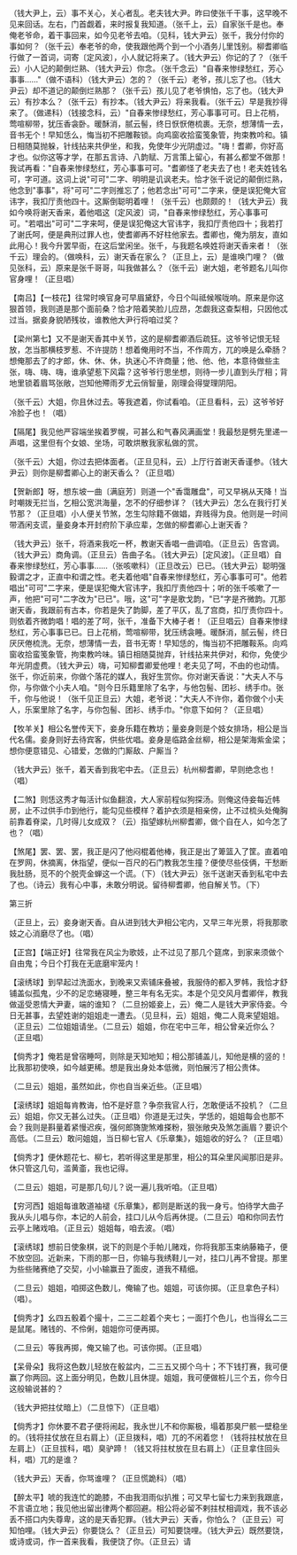<!-- { "loadSidebar": true } -->
（钱大尹上，云）事不关心，关心者乱。老夫钱大尹。昨曰使张千干事，这早晚不见来回话。左右，门首觑着，来时报复我知道。（张千上，云）自家张千是也。奉俺老爷命，着干事回来，如今见老爷去咱。（见科，钱大尹云）张千，我分付你的事如何？（张千云）奉老爷的命，使我跟他两个到一个小酒务儿里饯别。柳耆卿临行做了一首词，词寄〔定风波〕，小人就记将来了。（钱大尹云）你记的了？（张千云）小人记的颠倒烂熟、（钱大尹云）你念。（张千念云）"自春来惨绿愁红，芳心事事……"（做不语科）（钱大尹云）怎的？（张千云）老爷，孩儿忘了也。（钱大尹云）却不道记的颠倒烂熟那？（张千云）孩儿见了老爷惧怕，忘了也。（钱大尹云）有抄本么？（张千云）有抄本。（钱大尹云）将来我看。（张千云）早是我抄得来了。（做递科）（钱接念科，云）"自春来惨绿愁红，芳心事事可可。日上花梢，莺喧柳带，犹压香衾卧。暖酥消，腻云髻，终日恹恹倦梳裹。无奈，想薄情一去，音书无个！早知恁么，悔当初不把雕鞍锁。向鸡窗收拾蛮笺象管，拘束教吟和。镇日相随莫抛躲，针线拈来共伊坐，和我，免使年少光阴虚过。"嗨！耆卿，你好高才也。似你这等才学，在那五言诗、八韵赋、万言策上留心，有甚么都堂不做那！我试再看："自春来惨绿愁红，芳心事事可可。"耆卿怪了老夫去了也！老夫姓钱名可，字可道。这词上说"可可"二字、明明是讥讽老夫。恰才张千说记的颠倒烂熟，他念到"事事"，将"可可"二字则推忘了；他若念出"可可"二字来，便是误犯俺大官讳字，我扣厅责他四十。这厮倒聪明着哩！（张千云）也颇颇的！（钱大尹云）我如今唤将谢天香来，着他唱这〔定风波〕词，"自春来惨绿愁红，芳心事事可可。"若唱出"可可"二字来呵，便是误犯俺这大官讳字，我扣厅责他四十；我若打了谢氏呵，便是典刑过罪人也，使耆卿再不好柱他家去。耆卿也，俺为朋友，直如此用心！我今升罢早衙，在这后堂闲坐。张千，与我题名唤姓将谢天香来者！（张千云）理会的。（做唤科，云）谢天香在家么？（正旦上，云）是谁唤门哩？（做见张科，云）原来是张千哥哥，叫我做甚么？（张千云）谢大姐，老爷题名儿叫你官身哩！（正旦唱）

【南吕】【一枝花】往常时唤官身可早眉黛舒，今日个叫祗候喉咙响。原来是你这狠首领，我则道是那个面前桑？恰才陪着笑脸儿应昂，怎觑我这查梨相，只因他忒过当。据妾身貌陋残妆，谁教他大尹行将咱过奖？

【梁州第七】又不是谢天香其中关节，这的是柳耆卿酒后疏狂。这爷爷记恨无轻放，怎当那横枝罗惹、不许提防！想着俺用时不当，不作周方，兀的唤是么牵肠？想俺那去了的才郎，休、休、休，执迷心不许商量；他、他、他，本意待做些主张，嗨、嗨、嗨，谁承望惹下风霜？这爷爷行思坐想，则待一步儿直到头厅相；背地里锁着眉骂张敞，岂知他殢雨歹尤云俏智量，刚理会得燮理阴阳。

（张千云）大姐，你且休过去。等我遮着，你试看咱。（正旦看科，云）这爷爷好冷脸子也！（唱）

【隔尾】我见他严容端坐挨着罗幌，可甚么和气春风满画堂！我最愁是劈先里递一声唱，这里但有个女娘、坐场，可敢烘散我家私做的赏。

（张千云）大姐，你过去把体面者。（正旦见科，云）上厅行首谢天香谨参。（钱大尹云）则你是柳耆卿心上的谢天香么？（正旦唱）

【贺新郎】呀，想东坡一曲〔满庭芳〕则道一个"香霭雕盘"，可又早祸从天降！当时嘲拨无拦当，乞相公宽洪海量，怎不的仔细参详？（钱大尹云）怎么在我行打关节那？（正旦唱）小人便关节煞，怎生勾除籍不做娼，弃贱得为良。他则是一时间带酒闲支谎，量妾身本开封府阶下承应辈，怎做的柳耆卿心上谢天香？

（钱大尹云）张千，将酒来我吃一杯，教谢天香唱一曲调咱。（正旦云）告宫调。（钱大尹云）商角调。（正旦云）告曲子名。（钱大尹云）[定风波]。（正旦唱）自春来惨绿愁红，芳心事事……（张咳嗽科）（正旦改云）已已。（钱大尹云）聪明强毅谓之才，正直中和谓之性。老夫着他唱"自春来惨绿愁红，芳心事事可可"。他若唱出"可可"二字来，便是误犯俺大官讳字，我扣厅责他四十；听的张千咳嗽了一声，他把"可可"二字改为"已已"。哦，这"可"字是歌戈韵，"已"字是齐微韵。兀那谢天香，我跟前有古本，你若是失了韵脚，差了平仄，乱了宫商，扣厅责你四十。则依着齐微韵唱！唱的差了呵，张千，准备下大棒子者！（正旦唱云）自春来惨绿愁红，芳心事事已已。日上花梢，莺喧柳带，犹压绣衾睡。暖酥消，腻云髻，终日厌厌倦梳洗。无奈，想薄情一去，音书无寄！早知恁的，悔当初不把雕鞍系。向鸡窗收拾蛮笺象管，拘束教吟味。镇日相随莫抛弃，针线拈来共伊对，和你，免使少年光阴虚费。（钱大尹云）嗨，可知柳耆卿爱他哩！老夫见了呵，不由的也动情。张千，你近前来，你做个落花的媒人，我好生赏你。你对谢天香说："大夫人不与你，与你做个小夫人咱。"则今日乐籍里除了名字，与他包髻、团衫、绣手巾。张千，你与他说！（张千见正旦云）大姐，老爷说："大夫人不许你，着你做个小夫人，乐案里除了名字，与你包髻、团衫、绣手巾。"你意下如何？（正旦唱）

【牧羊关】相公名誉传天下，妾身乐籍在教坊；量妾身则是个妓女排场，相公是当代名儒。妾身则好去待宾客，供些优唱。妾身是临路金丝柳，相公是架海紫金梁；想你便意错见、心错爱，怎做的门厮敌、户厮当？

（钱大尹云）张千，着天香到我宅中去。（正旦云）杭州柳耆卿，早则绝念也！（唱）

【二煞】则恁这秀才每活计似鱼翻浪，大人家前程似狗探汤。则俺这侍妾每近帏房，止不过供手巾到他行，能勾见些模样？着护衣须是相亲傍，止不过梳头处俺胸前靠着脊梁，几时得儿女成双？（云）指望嫁杭州柳耆卿，做个自在人，如今怎了也？（唱）

【煞尾】罢、罢、罢，我正是闪了他闷棍着他棒，我正是出了箄篮入了筐。直着咱在罗网，休摘离，休指望，便似一百尺的石门教我怎生撞？便使尽些伎俩，干愁断我肚肠，觅不的个脱壳金蝉这一个谎。（下）（钱大尹云）张千送谢天香到私宅中去了也。（诗云）我有心中事，未敢分明说。留待柳耆卿，他自解关节。（下）


第三折

（正旦上，云）妾身谢天香。自从进到钱大尹相公宅内，又早三年光景，将我那歌妓之心消磨尽了也。（唱）

【正宫】【端正好】往常我在风尘为歌妓，止不过见了那几个筵席，到家来须做个自由鬼；今日个打我在无底磨牢笼内！

【滚绣球】到早起过洗面水，到晚来又索铺床叠被，我服侍的都入罗帏，我恰才舒铺盖似孤鬼，少不的足恋蜷寝睡，整三年有名无实。本是个见交风月耆卿伴，教我做遥受恩情大尹妻，端的谁知？（二旦扮姬妾上，云）俺二人是钱大尹家侍妾。今日无甚事，去望姓谢的姐姐走一遭去。（见旦科，云）姐姐，俺二人竟来望姐姐。（正旦云）二位姐姐请坐。（二旦云）姐姐，你在宅中三年，相公曾亲近你么？（正旦唱）

【倘秀才】俺若是曾宿睡呵，则除是天知地知；相公那铺盖儿，知他是横的竖的！比我那初使唤，如今越更稀。想是我出身处本低微，则怕展污了相公贵体。

（二旦云）姐姐，虽然如此，你也自当亲近些。（正旦唱）

【滚绣球】姐姐每肯教诲，怕不是好意？争奈我官人行，怎敢便话不投机？（二旦云）姐姐，你又无甚么过失。（正旦唱）你道是无过失，学恁的，姐姐每会也那不会？我则是斟量着紧慢迟疾，强何郎旖旎煞难搽粉，狠张敞央及煞怎画眉？要识个高低。（二旦云）敢问姐姐，当日柳七官人《乐章集》，姐姐收的好么？（正旦唱）

【倘秀才】便休题花七、柳七，若听得这里是那里，相公的耳朵里风闻那旧是非。休只管这几句，滥黄齑，我也记得。

（二旦云）姐姐，可是那几句儿？说一遍儿我听咱。（正旦唱）

【穷河西】姐姐每谁敢道袖褪《乐章集》，都则是断送的我一身亏。怕待学大曲子我从头儿唱与你，本记的人前会，挂口儿从今后再休提。（二旦云）咱和你同去竹云亭上赌戏咱。（正旦云）姐姐每，咱去波。（唱）

【滚绣球】想前日使象棋，说下的则是个手帕儿赌戏，你将我那玉束纳藤箱子，便不放空回。近新来，下雨的那一日，你输与我绣鞋儿一对，挂口儿再不曾提。那里为些些赌赛绝了交契，小小输赢丑了面皮，道我不精细。

（二旦云）姐姐，咱掷这色数儿，俺输了也。姐姐，可该你掷。（正旦拿色子科）（唱）。

【倘秀才】幺四五骰着个撮十，二三二趁着个夹七；一面打个色儿，也当得幺二三是鼠尾。赌钱的、不伶俐，姐姐你可便再掷。

（二旦云）等我再掷，俺又输了也。可该你掷。（正旦唱）

【呆骨朵】我将这色数儿轻放在骰盆内，二三五又掷个乌十；不下钱打赛，我可便赢了你两回。这上面分明见，色数儿且休提。姐姐，我可便做桩儿三个五，你今日这般输说甚的？

（钱大尹把拄仗暗上）（二旦惊下）（正旦唱）

【倘秀才】你休要不君子便将闹起，我永世儿不和你厮极，塌着那臭尸骸一壁稳坐的。（钱将拄仗放在旦右肩上）（正旦拨科，唱）兀的不闲着您！（钱将拄杖放在旦左肩上）（正旦拔科，唱）臭驴蹄！（钱又将拄杖放在旦右肩上）（正旦拿住回头科，唱）兀的是谁？

（钱大尹云）天香，你骂谁哩？（正旦慌跪科）（唱）

【醉太平】唬的我连忙的跪膝，不由我泪雨似扒推；可又早七留七力来到我跟底，不言语立地；我见他出留出律两个都回避。相公将必留不剌拄杖相调戏，我不该必丢不搭口内失尊卑，这的是天香犯罪。（钱大尹云）天香，你怕么？（正旦云）可知怕哩。（钱大尹云）你要饶么？（正旦云）可知要饶哩。（钱大尹云）既然要饶，或诗或词，作一首来我看，我便饶了你。（正旦云）请

